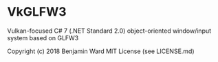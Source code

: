 # VkGLFW3
Vulkan-focused C# 7 (.NET Standard 2.0) object-oriented window/input system based on GLFW3

Copyright (c) 2018 Benjamin Ward
MIT License (see LICENSE.md)
